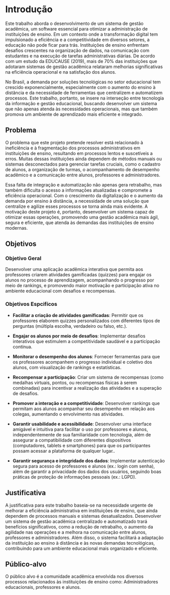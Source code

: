# Introdução

Este trabalho aborda o desenvolvimento de um sistema de gestão acadêmica, um software essencial
para otimizar a administração de instituições de ensino. Em um contexto onde a transformação
digital tem impulsionado a eficiência e a competitividade em diversos setores, a educação não pode
ficar para trás. Instituições de ensino enfrentam desafios crescentes na organização de dados, na
comunicação com estudantes e na execução de tarefas administrativas diárias. De acordo com um
estudo da EDUCAUSE (2019), mais de 70% das instituições que adotaram sistemas de gestão
acadêmica relataram melhorias significativas na eficiência operacional e na satisfação dos alunos. 

No Brasil, a demanda por soluções tecnológicas no setor educacional tem crescido exponencialmente,
especialmente com o aumento do ensino à distância e da necessidade de ferramentas que
centralizem e automatizem processos. Este trabalho, portanto, se insere na interseção entre
tecnologia da informação e gestão educacional, buscando desenvolver um sistema que não apenas
atenda às necessidades operacionais, mas que também promova um ambiente de aprendizado mais
eficiente e integrado.

## Problema
O problema que este projeto pretende resolver está relacionado à ineficiência e à fragmentação dos
processos administrativos em instituições de ensino, resultando em processos lentos e suscetíveis a
erros. Muitas dessas instituições ainda dependem de métodos manuais ou sistemas desconectados
para gerenciar tarefas cruciais, como o cadastro de alunos, a organização de turmas, o
acompanhamento de desempenho acadêmico e a comunicação entre alunos, professores e
administradores. 

Essa falta de integração e automatização não apenas gera retrabalho, mas também
dificulta o acesso a informações atualizadas e compromete a eficiência operacional. Com o
crescimento da digitalização e o aumento da demanda por ensino à distância, a necessidade de uma
solução que centralize e agilize esses processos se torna ainda mais evidente. A motivação deste
projeto é, portanto, desenvolver um sistema capaz de otimizar essas operações, promovendo uma
gestão acadêmica mais ágil, segura e eficiente, que atenda às demandas das instituições de ensino
modernas.

## Objetivos

### Objetivo Geral

Desenvolver uma aplicação acadêmica interativa que permita aos professores criarem atividades gamificadas (quizzes) para engajar os alunos no processo de aprendizagem, acompanhando o progresso por meio de rankings, e promovendo maior motivação e participação ativa no ambiente educacional com desafios e recompensas.

### Objetivos Espcifícos

- **Facilitar a criação de atividades gamificadas**: Permitir que os professores elaborem quizzes personalizados com diferentes tipos de perguntas (múltipla escolha, verdadeiro ou falso, etc.).
  
- **Engajar os alunos por meio de desafios**: Implementar desafios interativos que estimulem a competitividade saudável e a participação contínua.

- **Monitorar o desempenho dos alunos**: Fornecer ferramentas para que os professores acompanhem o progresso individual e coletivo dos alunos, com visualização de rankings e estatísticas.

- **Recompensar a participação**: Criar um sistema de recompensas (como medalhas virtuais, pontos, ou recompensas físicas à serem combinadas) para incentivar a realização das atividades e a superação de desafios.

- **Promover a interação e a competitividade**: Desenvolver rankings que permitam aos alunos acompanhar seu desempenho em relação aos colegas, aumentando o envolvimento nas atividades.

- **Garantir usabilidade e acessibilidade**: Desenvolver uma interface amigável e intuitiva para facilitar o uso por professores e alunos, independentemente de sua familiaridade com tecnologia, além de assegurar a compatibilidade com diferentes dispositivos (computadores, tablets e smartphones) para que os participantes possam acessar a plataforma de qualquer lugar..

- **Garantir segurança e integridade dos dados**: Implementar autenticação segura para acesso de professores e alunos (ex.: login com senha), além de garantir a privacidade dos dados dos usuários, seguindo boas práticas de proteção de informações pessoais (ex.: LGPD).

## Justificativa

A justificativa para este trabalho baseia-se na necessidade urgente de melhorar a eficiência
administrativa em instituições de ensino, que ainda dependem de processos manuais e sistemas
desatualizados. Desenvolver um sistema de gestão acadêmica centralizado e automatizado trará
benefícios significativos, como a redução de retrabalho, o aumento da agilidade nas operações e a
melhora na comunicação entre alunos, professores e administradores. Além disso, o sistema facilitará a
adaptação da instituição ao ensino à distância e às novas demandas tecnológicas, contribuindo para um
ambiente educacional mais organizado e eficiente.

## Público-alvo

O público alvo é a comunidade acadêmica envolvida nos diversos processos relacionados às
instituições de ensino como: Administradores educacionais, professores e alunos.
